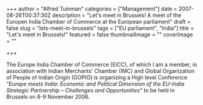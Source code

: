 +++
author = "Alfred Tuinman"
categories = ["Management"]
date = 2007-08-26T00:37:30Z
description = "Let's meet in Brussels! A meet of the Europen India Chamber of Commerce at the European parliament"
draft = false
slug = "lets-meet-in-brussels"
tags = ["EU parliament", "India"]
title = "Let's meet in Brussels!"
featured = false
thumbnailImage = ""
coverImage = ""

+++


The Europe India Chamber of Commerce (EICC), of which I am a member, in association with Indian Merchants’ Chamber (IMC) and Global Organization of People of Indian Origin (GOPIO) is organizing a High level Conference “*Europe meets India: Economic and Political Dimension of the EU-India Strategic Partnership – Challenges and Opportunities*” to be held in Brussels on 8-9 November 2006.

